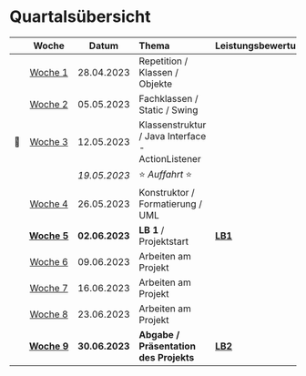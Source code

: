 # Quartalsübersicht

|                    |         Woche          |     Datum      | Thema                                             | Leistungsbewertung |
| ------------------ | :--------------------: | :------------: | :------------------------------------------------ | :----------------- |
|                    |   [Woche&nbsp;1][w1]   |   28.04.2023   | Repetition / Klassen / Objekte                    |                    |
|                    |   [Woche&nbsp;2][w2]   |   05.05.2023   | Fachklassen / Static / Swing                      |                    |
| :steam_locomotive: |   [Woche&nbsp;3][w3]   |   12.05.2023   | Klassenstruktur / Java Interface - ActionListener |                    |
|                    |                        |  _19.05.2023_  | :star: _Auffahrt_ :star:                          |                    |
|                    |   [Woche&nbsp;4][w4]   |   26.05.2023   | Konstruktor / Formatierung / UML                  |                    |
|                    | [**Woche&nbsp;5**][w5] | **02.06.2023** | **LB 1** / Projektstart                           | **[LB1]**          |
|                    |   [Woche&nbsp;6][w6]   |   09.06.2023   | Arbeiten am Projekt                               |                    |
|                    |   [Woche&nbsp;7][w7]   |   16.06.2023   | Arbeiten am Projekt                               |                    |
|                    |   [Woche&nbsp;8][w8]   |   23.06.2023   | Arbeiten am Projekt                               |                    |
|                    | [**Woche&nbsp;9**][w9] | **30.06.2023** | **Abgabe / Präsentation des Projekts**            | **[LB2]**          |

[w1]: ./woche-01.md
[w2]: ./woche-02.md
[w3]: ./woche-03.md
[w4]: ./woche-04.md
[w5]: ./woche-05.md
[w6]: ./woche-06.md
[w7]: ./woche-07.md
[w8]: ./woche-08.md
[w9]: ./woche-09.md
[LB1]: ../beurteilungen/lb1.md
[LB2]: ../beurteilungen/lb2.md
